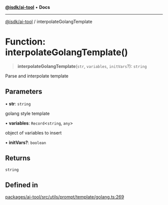 [**@isdk/ai-tool**](../README.md) • **Docs**

***

[@isdk/ai-tool](../globals.md) / interpolateGolangTemplate

# Function: interpolateGolangTemplate()

> **interpolateGolangTemplate**(`str`, `variables`, `initVars`?): `string`

Parse and interpolate template

## Parameters

• **str**: `string`

golang style template

• **variables**: `Record`\<`string`, `any`\>

object of variables to insert

• **initVars?**: `boolean`

## Returns

`string`

## Defined in

[packages/ai-tool/src/utils/prompt/template/golang.ts:269](https://github.com/isdk/ai-tool.js/blob/5f9f0083c734722103ff5468e424b48c212a55f0/src/utils/prompt/template/golang.ts#L269)
